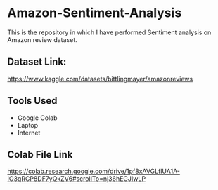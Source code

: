 # Amazon-Sentiment-Analysis
This is the repository in which I have performed Sentiment analysis on Amazon review dataset.
## Dataset Link:
https://www.kaggle.com/datasets/bittlingmayer/amazonreviews
## Tools Used
- Google Colab
- Laptop
- Internet
## Colab File Link
https://colab.research.google.com/drive/1pf8xAVGLflUA1A-IO3qRCP8DF7yQkZV6#scrollTo=nj36hEGJIwLP
